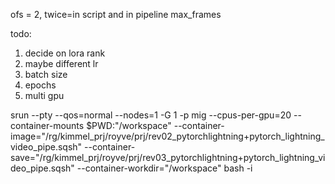 ofs = 2, twice=in script and in pipeline
max_frames


todo:
1. decide on lora rank
2. maybe different lr
3. batch size
4. epochs
5. multi gpu


srun --pty --qos=normal --nodes=1 -G 1 -p mig --cpus-per-gpu=20  --container-mounts $PWD:"/workspace" --container-image="/rg/kimmel_prj/royve/prj/rev02_pytorchlightning+pytorch_lightning_video_pipe.sqsh" --container-save="/rg/kimmel_prj/royve/prj/rev03_pytorchlightning+pytorch_lightning_video_pipe.sqsh"  --container-workdir="/workspace" bash -i